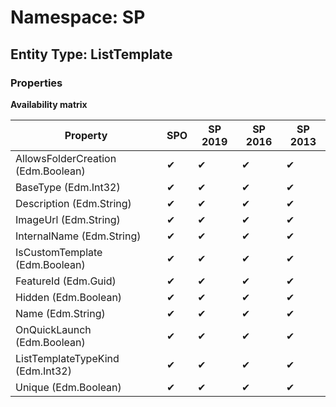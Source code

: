 # Namespace: SP
## Entity Type: ListTemplate

### Properties

**Availability matrix**

Property | SPO | SP 2019 | SP 2016 | SP 2013
----------|-----|---------|---------|--------
AllowsFolderCreation (Edm.Boolean) | ✔ | ✔ | ✔ | ✔
BaseType (Edm.Int32) | ✔ | ✔ | ✔ | ✔
Description (Edm.String) | ✔ | ✔ | ✔ | ✔
ImageUrl (Edm.String) | ✔ | ✔ | ✔ | ✔
InternalName (Edm.String) | ✔ | ✔ | ✔ | ✔
IsCustomTemplate (Edm.Boolean) | ✔ | ✔ | ✔ | ✔
FeatureId (Edm.Guid) | ✔ | ✔ | ✔ | ✔
Hidden (Edm.Boolean) | ✔ | ✔ | ✔ | ✔
Name (Edm.String) | ✔ | ✔ | ✔ | ✔
OnQuickLaunch (Edm.Boolean) | ✔ | ✔ | ✔ | ✔
ListTemplateTypeKind (Edm.Int32) | ✔ | ✔ | ✔ | ✔
Unique (Edm.Boolean) | ✔ | ✔ | ✔ | ✔


